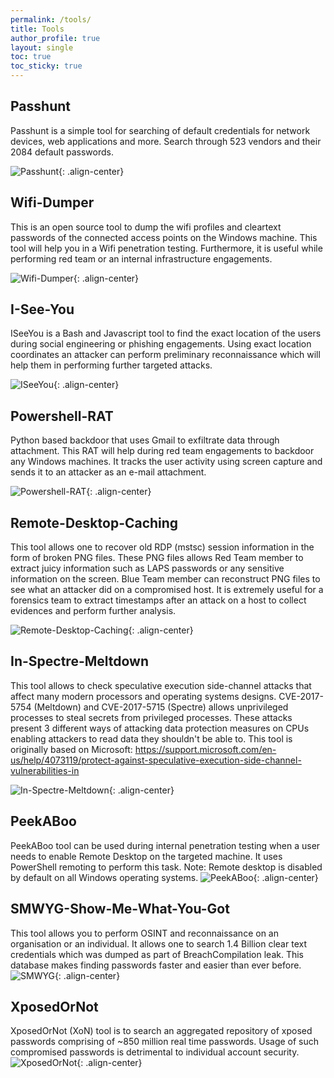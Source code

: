 ```yaml
---
permalink: /tools/
title: Tools
author_profile: true
layout: single
toc: true
toc_sticky: true
---
```


## Passhunt
Passhunt is a simple tool for searching of default credentials for network devices, web applications and more. Search through 523 vendors and their 2084 default passwords. 

![Passhunt](/assets/images/tools/Passhunt.PNG){: .align-center}

## Wifi-Dumper
This is an open source tool to dump the wifi profiles and cleartext passwords of the connected access points on the Windows machine. This tool will help you in a Wifi penetration testing. Furthermore, it is useful while performing red team or an internal infrastructure engagements.

![Wifi-Dumper](/assets/images/tools/Wifi-Dumper.PNG){: .align-center}

## I-See-You
ISeeYou is a Bash and Javascript tool to find the exact location of the users during social engineering or phishing engagements. Using exact location coordinates an attacker can perform preliminary reconnaissance which will help them in performing further targeted attacks.

![ISeeYou](/assets/images/tools/ISeeYou.PNG){: .align-center}

## Powershell-RAT
Python based backdoor that uses Gmail to exfiltrate data through attachment. This RAT will help during red team engagements to backdoor any Windows machines. It tracks the user activity using screen capture and sends it to an attacker as an e-mail attachment.

![Powershell-RAT](/assets/images/tools/Powershell-RAT.PNG){: .align-center}

## Remote-Desktop-Caching
This tool allows one to recover old RDP (mstsc) session information in the form of broken PNG files. These PNG files allows Red Team member to extract juicy information such as LAPS passwords or any sensitive information on the screen. Blue Team member can reconstruct PNG files to see what an attacker did on a compromised host. It is extremely useful for a forensics team to extract timestamps after an attack on a host to collect evidences and perform further analysis.

![Remote-Desktop-Caching](/assets/images/tools/Remote-Desktop-Caching.PNG){: .align-center}

## In-Spectre-Meltdown
This tool allows to check speculative execution side-channel attacks that affect many modern processors and operating systems designs. CVE-2017-5754 (Meltdown) and CVE-2017-5715 (Spectre) allows unprivileged processes to steal secrets from privileged processes. These attacks present 3 different ways of attacking data protection measures on CPUs enabling attackers to read data they shouldn't be able to. This tool is originally based on Microsoft: https://support.microsoft.com/en-us/help/4073119/protect-against-speculative-execution-side-channel-vulnerabilities-in 

![In-Spectre-Meltdown](/assets/images/tools/In-Spectre-Meltdown.PNG){: .align-center}

## PeekABoo
PeekABoo tool can be used during internal penetration testing when a user needs to enable Remote Desktop on the targeted machine. It uses PowerShell remoting to perform this task.  Note: Remote desktop is disabled by default on all Windows operating systems. 
![PeekABoo](/assets/images/tools/Peek-A-Boo.PNG){: .align-center}

## SMWYG-Show-Me-What-You-Got
This tool allows you to perform OSINT and reconnaissance on an organisation or an individual. It allows one to search 1.4 Billion clear text credentials which was dumped as part of BreachCompilation leak. This database makes finding passwords faster and easier than ever before.
![SMWYG](/assets/images/tools/SMWYG.PNG){: .align-center}

## XposedOrNot
XposedOrNot (XoN) tool is to search an aggregated repository of xposed passwords comprising of ~850 million real time passwords. Usage of such compromised passwords is detrimental to individual account security.
![XposedOrNot](/assets/images/tools/Xposed.PNG){: .align-center}


